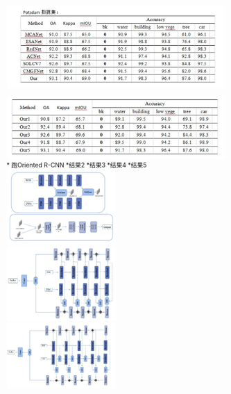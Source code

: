 <img src="../images/8_31_1.jpg" wdith="20%">
<p></p>
<img src="../images/8_31_2.jpg">
* 跑Oriented R-CNN
 *结果2
 *结果3
 *结果4
 *结果5
<img src="../images/8_31_5.jpg" width="50%" height="50%"> 
<img src="../images/8_31_4.jpg" width="50%" height="50%">
<img src="../images/8_31_3.jpg" width="50%" height="50%">
